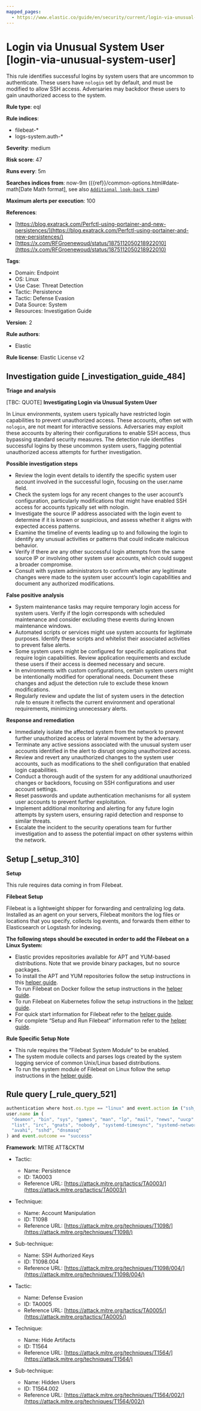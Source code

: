 ```yaml
---
mapped_pages:
  - https://www.elastic.co/guide/en/security/current/login-via-unusual-system-user.html
---
```


# Login via Unusual System User [login-via-unusual-system-user]

This rule identifies successful logins by system users that are uncommon to authenticate. These users have `nologin` set by default, and must be modified to allow SSH access. Adversaries may backdoor these users to gain unauthorized access to the system.

**Rule type**: eql

**Rule indices**:

* filebeat-*
* logs-system.auth-*

**Severity**: medium

**Risk score**: 47

**Runs every**: 5m

**Searches indices from**: now-9m ({{ref}}/common-options.html#date-math[Date Math format], see also [`Additional look-back time`](docs-content://solutions/security/detect-and-alert/create-detection-rule.md#rule-schedule))

**Maximum alerts per execution**: 100

**References**:

* [https://blog.exatrack.com/Perfctl-using-portainer-and-new-persistences/](https://blog.exatrack.com/Perfctl-using-portainer-and-new-persistences/)
* [https://x.com/RFGroenewoud/status/1875112050218922010](https://x.com/RFGroenewoud/status/1875112050218922010)

**Tags**:

* Domain: Endpoint
* OS: Linux
* Use Case: Threat Detection
* Tactic: Persistence
* Tactic: Defense Evasion
* Data Source: System
* Resources: Investigation Guide

**Version**: 2

**Rule authors**:

* Elastic

**Rule license**: Elastic License v2

## Investigation guide [_investigation_guide_484]

**Triage and analysis**

[TBC: QUOTE]
**Investigating Login via Unusual System User**

In Linux environments, system users typically have restricted login capabilities to prevent unauthorized access. These accounts, often set with `nologin`, are not meant for interactive sessions. Adversaries may exploit these accounts by altering their configurations to enable SSH access, thus bypassing standard security measures. The detection rule identifies successful logins by these uncommon system users, flagging potential unauthorized access attempts for further investigation.

**Possible investigation steps**

* Review the login event details to identify the specific system user account involved in the successful login, focusing on the user.name field.
* Check the system logs for any recent changes to the user account’s configuration, particularly modifications that might have enabled SSH access for accounts typically set with nologin.
* Investigate the source IP address associated with the login event to determine if it is known or suspicious, and assess whether it aligns with expected access patterns.
* Examine the timeline of events leading up to and following the login to identify any unusual activities or patterns that could indicate malicious behavior.
* Verify if there are any other successful login attempts from the same source IP or involving other system user accounts, which could suggest a broader compromise.
* Consult with system administrators to confirm whether any legitimate changes were made to the system user account’s login capabilities and document any authorized modifications.

**False positive analysis**

* System maintenance tasks may require temporary login access for system users. Verify if the login corresponds with scheduled maintenance and consider excluding these events during known maintenance windows.
* Automated scripts or services might use system accounts for legitimate purposes. Identify these scripts and whitelist their associated activities to prevent false alerts.
* Some system users might be configured for specific applications that require login capabilities. Review application requirements and exclude these users if their access is deemed necessary and secure.
* In environments with custom configurations, certain system users might be intentionally modified for operational needs. Document these changes and adjust the detection rule to exclude these known modifications.
* Regularly review and update the list of system users in the detection rule to ensure it reflects the current environment and operational requirements, minimizing unnecessary alerts.

**Response and remediation**

* Immediately isolate the affected system from the network to prevent further unauthorized access or lateral movement by the adversary.
* Terminate any active sessions associated with the unusual system user accounts identified in the alert to disrupt ongoing unauthorized access.
* Review and revert any unauthorized changes to the system user accounts, such as modifications to the shell configuration that enabled login capabilities.
* Conduct a thorough audit of the system for any additional unauthorized changes or backdoors, focusing on SSH configurations and user account settings.
* Reset passwords and update authentication mechanisms for all system user accounts to prevent further exploitation.
* Implement additional monitoring and alerting for any future login attempts by system users, ensuring rapid detection and response to similar threats.
* Escalate the incident to the security operations team for further investigation and to assess the potential impact on other systems within the network.


## Setup [_setup_310]

**Setup**

This rule requires data coming in from Filebeat.

**Filebeat Setup**

Filebeat is a lightweight shipper for forwarding and centralizing log data. Installed as an agent on your servers, Filebeat monitors the log files or locations that you specify, collects log events, and forwards them either to Elasticsearch or Logstash for indexing.

**The following steps should be executed in order to add the Filebeat on a Linux System:**

* Elastic provides repositories available for APT and YUM-based distributions. Note that we provide binary packages, but no source packages.
* To install the APT and YUM repositories follow the setup instructions in this [helper guide](beats://docs/reference/filebeat/setup-repositories.md).
* To run Filebeat on Docker follow the setup instructions in the [helper guide](beats://docs/reference/filebeat/running-on-docker.md).
* To run Filebeat on Kubernetes follow the setup instructions in the [helper guide](beats://docs/reference/filebeat/running-on-kubernetes.md).
* For quick start information for Filebeat refer to the [helper guide](https://www.elastic.co/guide/en/beats/filebeat/8.11/filebeat-installation-configuration.html).
* For complete “Setup and Run Filebeat” information refer to the [helper guide](beats://docs/reference/filebeat/setting-up-running.md).

**Rule Specific Setup Note**

* This rule requires the “Filebeat System Module” to be enabled.
* The system module collects and parses logs created by the system logging service of common Unix/Linux based distributions.
* To run the system module of Filebeat on Linux follow the setup instructions in the [helper guide](beats://docs/reference/filebeat/filebeat-module-system.md).


## Rule query [_rule_query_521]

```js
authentication where host.os.type == "linux" and event.action in ("ssh_login", "user_login") and
user.name in (
  "deamon", "bin", "sys", "games", "man", "lp", "mail", "news", "uucp", "proxy", "www-data", "backup",
  "list", "irc", "gnats", "nobody", "systemd-timesync", "systemd-network", "systemd-resolve", "messagebus",
  "avahi", "sshd", "dnsmasq"
) and event.outcome == "success"
```

**Framework**: MITRE ATT&CKTM

* Tactic:

    * Name: Persistence
    * ID: TA0003
    * Reference URL: [https://attack.mitre.org/tactics/TA0003/](https://attack.mitre.org/tactics/TA0003/)

* Technique:

    * Name: Account Manipulation
    * ID: T1098
    * Reference URL: [https://attack.mitre.org/techniques/T1098/](https://attack.mitre.org/techniques/T1098/)

* Sub-technique:

    * Name: SSH Authorized Keys
    * ID: T1098.004
    * Reference URL: [https://attack.mitre.org/techniques/T1098/004/](https://attack.mitre.org/techniques/T1098/004/)

* Tactic:

    * Name: Defense Evasion
    * ID: TA0005
    * Reference URL: [https://attack.mitre.org/tactics/TA0005/](https://attack.mitre.org/tactics/TA0005/)

* Technique:

    * Name: Hide Artifacts
    * ID: T1564
    * Reference URL: [https://attack.mitre.org/techniques/T1564/](https://attack.mitre.org/techniques/T1564/)

* Sub-technique:

    * Name: Hidden Users
    * ID: T1564.002
    * Reference URL: [https://attack.mitre.org/techniques/T1564/002/](https://attack.mitre.org/techniques/T1564/002/)



